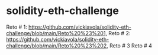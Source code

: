 # solidity-eth-challenge
Reto # 1: https://github.com/vickiavola/solidity-eth-challenge/blob/main/Reto%20%23%201,
Reto # 2: https://github.com/vickiavola/solidity-eth-challenge/blob/main/Reto%20%23%202,
Reto # 3
Reto # 4
